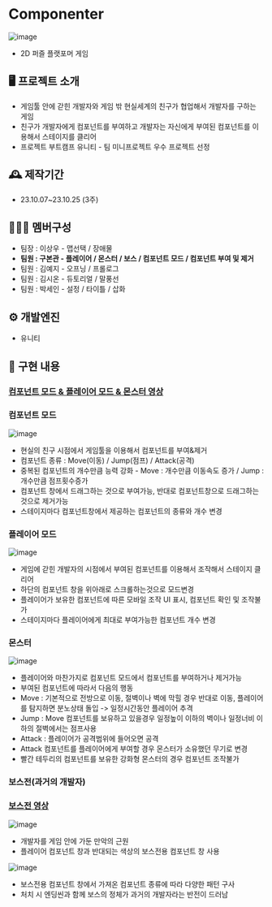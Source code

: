 # Componenter
![image](https://github.com/rnqhscjf3333/Componenter/assets/41632370/c675295e-127d-4225-8307-caf8e717bdb8)<br>
- 2D 퍼즐 플랫포머 게임

## 🖥️ 프로젝트 소개
- 게임툴 안에 갇힌 개발자와 게임 밖 현실세계의 친구가 협업해서 개발자를 구하는 게임
- 친구가 개발자에게 컴포넌트를 부여하고 개발자는 자신에게 부여된 컴포넌트를 이용해서 스테이지를 클리어
- 프로젝트 부트캠프 유니티 - 팀 미니프로젝트 우수 프로젝트 선정

## 🕰️ 제작기간
- 23.10.07~23.10.25 (3주)

## 🧑‍🤝‍🧑 멤버구성
- 팀장 : 이상우 - 맵선택 / 장애물
- **팀원 : 구본관 - 플레이어 / 몬스터 / 보스 / 컴포넌트 모드 / 컴포넌트 부여 및 제거**
- 팀원 : 김예지 - 오프닝 / 프롤로그
- 팀원 : 김시온 - 듀토리얼 / 말풍선
- 팀원 : 박세인 - 설정 / 타이틀 / 삽화

## ⚙️ 개발엔진
- 유니티

## 📌 구현 내용
### [컴포넌트 모드 & 플레이어 모드 & 몬스터 영상](https://www.youtube.com/watch?v=TIWSmZjmpVk)
### 컴포넌트 모드
![image](https://github.com/rnqhscjf3333/Componenter/assets/41632370/474d3a82-6811-405c-8fe2-04aea6b2ea1d)
- 현실의 친구 시점에서 게임툴을 이용해서 컴포넌트를 부여&제거
- 컴포넌트 종류 : Move(이동) / Jump(점프) / Attack(공격)
- 중복된 컴포넌트의 개수만큼 능력 강화 - Move : 개수만큼 이동속도 증가 / Jump : 개수만큼 점프횟수증가
- 컴포넌트 창에서 드래그하는 것으로 부여가능, 반대로 컴포넌트창으로 드래그하는것으로 제거가능
- 스테이지마다 컴포넌트창에서 제공하는 컴포넌트의 종류와 개수 변경

### 플레이어 모드
![image](https://github.com/rnqhscjf3333/Componenter/assets/41632370/6c616a92-c6c7-46a9-9615-99f38071c11a)
- 게임에 갇힌 개발자의 시점에서 부여된 컴포넌트를 이용해서 조작해서 스테이지 클리어
- 하단의 컴포넌트 창을 위아래로 스크롤하는것으로 모드변경
- 플레이어가 보유한 컴포넌트에 따른 모바일 조작 UI 표시, 컴포넌트 확인 및 조작불가
- 스테이지마다 플레이어에게 최대로 부여가능한 컴포넌트 개수 변경

### 몬스터
![image](https://github.com/rnqhscjf3333/Componenter/assets/41632370/2f094cf3-1f35-4dc3-8b3b-a80c0d5e8ac2)
- 플레이어와 마찬가지로 컴포넌트 모드에서 컴포넌트를 부여하거나 제거가능
- 부여된 컴포넌트에 따라서 다음의 행동
- Move : 기본적으로 전방으로 이동, 절벽이나 벽에 막힐 경우 반대로 이동, 플레이어를 탐지하면 분노상태 돌입 -> 일정시간동안 플레이어 추격
- Jump : Move 컴포넌트를 보유하고 있을경우 일정높이 이하의 벽이나 일정너비 이하의 절벽에서는 점프사용
- Attack : 플레이어가 공격범위에 들어오면 공격
- Attack 컴포넌트를 플레이어에게 부여할 경우 몬스터가 소유했던 무기로 변경
- 빨간 테두리의 컴포넌트를 보유한 강화형 몬스터의 경우 컴포넌트 조작불가

### 보스전(과거의 개발자)
### [보스전 영상](https://youtu.be/04aKGoTWfTI)
![image](https://github.com/rnqhscjf3333/Componenter/assets/41632370/c1a2726d-aee2-4ab0-9d35-fff4ee51fd06)
- 개발자를 게임 안에 가둔 만악의 근원
- 플레이어 컴포넌트 창과 반대되는 색상의 보스전용 컴포넌트 창 사용

![image](https://github.com/rnqhscjf3333/Componenter/assets/41632370/378af9c4-8661-429e-be9d-743d78735583)
- 보스전용 컴포넌트 창에서 가져온 컴포넌트 종류에 따라 다양한 패턴 구사
- 처치 시 엔딩씬과 함께 보스의 정체가 과거의 개발자라는 반전이 드러남

